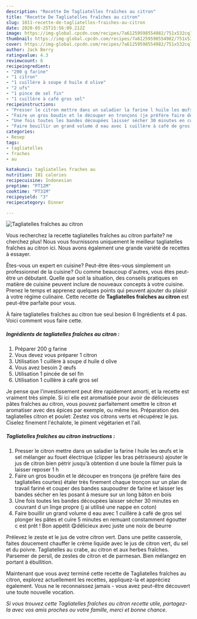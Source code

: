 ```yaml
---
description: "Recette De Tagliatelles fraîches au citron"
title: "Recette De Tagliatelles fraîches au citron"
slug: 1011-recette-de-tagliatelles-fraiches-au-citron
date: 2020-05-25T15:56:09.212Z
image: https://img-global.cpcdn.com/recipes/7a61259598554982/751x532cq70/tagliatelles-fraiches-au-citron-photo-principale-de-la-recette.jpg
thumbnail: https://img-global.cpcdn.com/recipes/7a61259598554982/751x532cq70/tagliatelles-fraiches-au-citron-photo-principale-de-la-recette.jpg
cover: https://img-global.cpcdn.com/recipes/7a61259598554982/751x532cq70/tagliatelles-fraiches-au-citron-photo-principale-de-la-recette.jpg
author: Jack Berry
ratingvalue: 4.3
reviewcount: 8
recipeingredient:
- "200 g farine"
- "1 citron"
- "1 cuillère à soupe d huile d olive"
- "2 ufs"
- "1 pince de sel fin"
- "1 cuillère à café gros sel"
recipeinstructions:
- "Presser le citron mettre dans un saladier la farine l huile les œufs et le sel mélanger au fouet électrique (clipper les bras pétrisseurs) ajouter le jus de citron bien pétrir jusqu’à obtention d une boule la filmer puis la laisser reposer 1 h"
- "Faire un gros boudin et le découper en tronçons (je préfère faire des tagliatelles courtes) étaler très finement chaque tronçon sur un plan de travail fariné et couper des bandes saupoudrer de farine et laisser les bandes sécher en les posant à mesure sur un long bâton en bois"
- "Une fois toutes les bandes découpées laisser sécher 30 minutes en couvrant d un linge propre (j ai utilisé une nappe en coton)"
- "Faire bouillir un grand volume d eau avec 1 cuillère à café de gros sel plonger les pâtes et cuire 5 minutes en remuant constamment égoutter c est prêt ! Bon appétit 😋délicieux avec juste une noix de beurre"
categories:
- Resep
tags:
- tagliatelles
- fraches
- au

katakunci: tagliatelles fraches au 
nutrition: 101 calories
recipecuisine: Indonesian
preptime: "PT12M"
cooktime: "PT31M"
recipeyield: "3"
recipecategory: Dinner

---
```



![Tagliatelles fraîches au citron](https://img-global.cpcdn.com/recipes/7a61259598554982/751x532cq70/tagliatelles-fraiches-au-citron-photo-principale-de-la-recette.jpg)

Vous recherchez la recette tagliatelles fraîches au citron parfaite? ne cherchez plus! Nous vous fournissons uniquement le meilleur tagliatelles fraîches au citron ici. Nous avons également une grande variété de recettes à essayer.

Êtes-vous un expert en cuisine? Peut-être êtes-vous simplement un professionnel de la cuisine? Ou comme beaucoup d'autres, vous êtes peut-être un débutant. Quelle que soit la situation, des conseils pratiques en matière de cuisine peuvent inclure de nouveaux concepts à votre cuisine. Prenez le temps et apprenez quelques points qui peuvent ajouter du plaisir à votre régime culinaire. Cette recette de <strong> Tagliatelles fraîches au citron </strong> est peut-être parfaite pour vous.

<!--inarticleads1-->

À faire tagliatelles fraîches au citron tue seul besion 6 Ingrédients et 4 pas. Voici comment vous faire cette.

##### Ingrédients de tagliatelles fraîches au citron :

1. Préparer 200 g farine
1. Vous devez vous préparer 1 citron
1. Utilisation 1 cuillère à soupe d huile d olive
1. Vous avez besoin 2 œufs
1. Utilisation 1 pincée de sel fin
1. Utilisation 1 cuillère à café gros sel


Je pense que l&#39;investissement peut être rapidement amorti, et la recette est vraiment très simple. Si ici elle est aromatisée pour avoir de délicieuses pâtes fraîches au citron, vous pouvez parfaitement omettre le citron et aromatiser avec des épices par exemple, ou même les. Préparation des tagliatelles citron et poulet: Zestez vos citrons verts et récupérez le jus. Ciselez finement l&#39;échalote, le piment végétarien et l&#39;ail. 

<!--inarticleads2-->

##### Tagliatelles fraîches au citron instructions :

1. Presser le citron mettre dans un saladier la farine l huile les œufs et le sel mélanger au fouet électrique (clipper les bras pétrisseurs) ajouter le jus de citron bien pétrir jusqu’à obtention d une boule la filmer puis la laisser reposer 1 h
1. Faire un gros boudin et le découper en tronçons (je préfère faire des tagliatelles courtes) étaler très finement chaque tronçon sur un plan de travail fariné et couper des bandes saupoudrer de farine et laisser les bandes sécher en les posant à mesure sur un long bâton en bois
1. Une fois toutes les bandes découpées laisser sécher 30 minutes en couvrant d un linge propre (j ai utilisé une nappe en coton)
1. Faire bouillir un grand volume d eau avec 1 cuillère à café de gros sel plonger les pâtes et cuire 5 minutes en remuant constamment égoutter c est prêt ! Bon appétit 😋délicieux avec juste une noix de beurre


Prélevez le zeste et le jus de votre citron vert. Dans une petite casserole, faites doucement chauffer le crème liquide avec le jus de citron vert, du sel et du poivre. Tagliatelles au crabe, au citron et aux herbes fraîches. Parsemer de persil, de zestes de citron et de parmesan. Bien mélangez en portant à ébullition. 

<!--inarticleads1-->

<p>
Maintenant que vous avez terminé cette recette de Tagliatelles fraîches au citron, explorez actuellement les recettes, appliquez-la et appréciez également. Vous ne le reconnaissez jamais - vous avez peut-être découvert une toute nouvelle vocation.
</p>

<p>
<i>Si vous trouvez cette Tagliatelles fraîches au citron recette utile, partagez-la avec vos amis proches ou votre famille, merci et bonne chance.</i>
</p>

